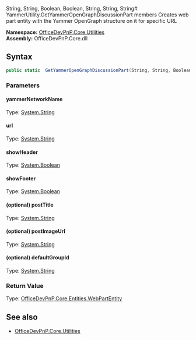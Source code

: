 String, String, Boolean, Boolean, String, String, String# YammerUtility.GetYammerOpenGraphDiscussionPart members
Creates web part entity with the Yammer OpenGraph structure on it for specific URL  

**Namespace:** [OfficeDevPnP.Core.Utilities](OfficeDevPnP.Core.Utilities.md)  
**Assembly:** OfficeDevPnP.Core.dll  
## Syntax
```C#
public static  GetYammerOpenGraphDiscussionPart(String, String, Boolean, Boolean, String, String, String)
```
### Parameters
#### yammerNetworkName
Type: [System.String](System.String.md) 
#### 
#### url
Type: [System.String](System.String.md) 
#### 
#### showHeader
Type: [System.Boolean](System.Boolean.md) 
#### 
#### showFooter
Type: [System.Boolean](System.Boolean.md) 
#### 
#### (optional) postTitle
Type: [System.String](System.String.md) 
#### 
#### (optional) postImageUrl
Type: [System.String](System.String.md) 
#### 
#### (optional) defaultGroupId
Type: [System.String](System.String.md) 
#### 
### Return Value
Type: [OfficeDevPnP.Core.Entities.WebPartEntity](OfficeDevPnP.Core.Entities.WebPartEntity.md)
## See also
- [OfficeDevPnP.Core.Utilities](OfficeDevPnP.Core.Utilities.md)
